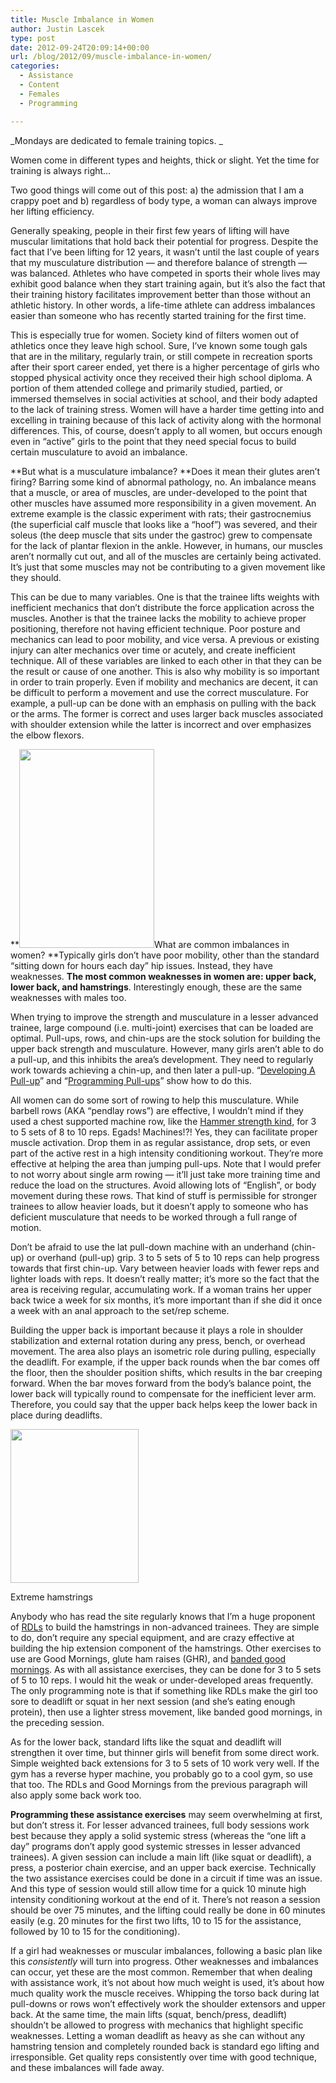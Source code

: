 ```yaml
---
title: Muscle Imbalance in Women
author: Justin Lascek
type: post
date: 2012-09-24T20:09:14+00:00
url: /blog/2012/09/muscle-imbalance-in-women/
categories:
  - Assistance
  - Content
  - Females
  - Programming

---
```

_Mondays are dedicated to female training topics. _

Women come in different types and heights, thick or slight. Yet the time for training is always right&#8230;

Two good things will come out of this post: a) the admission that I am a crappy poet and b) regardless of body type, a woman can always improve her lifting efficiency.

Generally speaking, people in their first few years of lifting will have muscular limitations that hold back their potential for progress. Despite the fact that I&#8217;ve been lifting for 12 years, it wasn&#8217;t until the last couple of years that my musculature distribution &#8212; and therefore balance of strength &#8212; was balanced. Athletes who have competed in sports their whole lives may exhibit good balance when they start training again, but it&#8217;s also the fact that their training history facilitates improvement better than those without an athletic history. In other words, a life-time athlete can address imbalances easier than someone who has recently started training for the first time.

This is especially true for women. Society kind of filters women out of athletics once they leave high school. Sure, I&#8217;ve known some tough gals that are in the military, regularly train, or still compete in recreation sports after their sport career ended, yet there is a higher percentage of girls who stopped physical activity once they received their high school diploma. A portion of them attended college and primarily studied, partied, or immersed themselves in social activities at school, and their body adapted to the lack of training stress. Women will have a harder time getting into and excelling in training because of this lack of activity along with the hormonal differences. This, of course, doesn&#8217;t apply to all women, but occurs enough even in &#8220;active&#8221; girls to the point that they need special focus to build certain musculature to avoid an imbalance.

**But what is a musculature imbalance? **Does it mean their glutes aren&#8217;t firing? Barring some kind of abnormal pathology, no. An imbalance means that a muscle, or area of muscles, are under-developed to the point that other muscles have assumed more responsibility in a given movement. An extreme example is the classic experiment with rats; their gastrocnemius (the superficial calf muscle that looks like a &#8220;hoof&#8221;) was severed, and their soleus (the deep muscle that sits under the gastroc) grew to compensate for the lack of plantar flexion in the ankle. However, in humans, our muscles aren&#8217;t normally cut out, and all of the muscles are certainly being activated. It&#8217;s just that some muscles may not be contributing to a given movement like they should.

This can be due to many variables. One is that the trainee lifts weights with inefficient mechanics that don&#8217;t distribute the force application across the muscles. Another is that the trainee lacks the mobility to achieve proper positioning, therefore not having efficient technique. Poor posture and mechanics can lead to poor mobility, and vice versa. A previous or existing injury can alter mechanics over time or acutely, and create inefficient technique. All of these variables are linked to each other in that they can be the result or cause of one another. This is also why mobility is so important in order to train properly. Even if mobility and mechanics are decent, it can be difficult to perform a movement and use the correct musculature. For example, a pull-up can be done with an emphasis on pulling with the back or the arms. The former is correct and uses larger back muscles associated with shoulder extension while the latter is incorrect and over emphasizes the elbow flexors.

**[<img data-attachment-id="7835" data-permalink="/blog/2012/09/muscle-imbalance-in-women/pullup/" data-orig-file="/2012/09/pullup.jpg" data-orig-size="400,588" data-comments-opened="1" data-image-meta="{&quot;aperture&quot;:&quot;0&quot;,&quot;credit&quot;:&quot;&quot;,&quot;camera&quot;:&quot;&quot;,&quot;caption&quot;:&quot;&quot;,&quot;created_timestamp&quot;:&quot;0&quot;,&quot;copyright&quot;:&quot;&quot;,&quot;focal_length&quot;:&quot;0&quot;,&quot;iso&quot;:&quot;0&quot;,&quot;shutter_speed&quot;:&quot;0&quot;,&quot;title&quot;:&quot;&quot;}" data-image-title="pullup" data-image-description="" data-medium-file="/2012/09/pullup-136x200.jpg" data-large-file="/2012/09/pullup.jpg" class="wp-image-7835 alignright" title="pullup" src="/2012/09/pullup.jpg" alt="" width="216" height="318" srcset="/2012/09/pullup.jpg 400w, /2012/09/pullup-102x150.jpg 102w, /2012/09/pullup-136x200.jpg 136w, /2012/09/pullup-204x300.jpg 204w" sizes="(max-width: 216px) 100vw, 216px" />][1]What are common imbalances in women? **Typically girls don&#8217;t have poor mobility, other than the standard &#8220;sitting down for hours each day&#8221; hip issues. Instead, they have weaknesses. **The most common weaknesses in women are: upper back, lower back, and hamstrings**. Interestingly enough, these are the same weaknesses with males too.

When trying to improve the strength and musculature in a lesser advanced trainee, large compound (i.e. multi-joint) exercises that can be loaded are optimal. Pull-ups, rows, and chin-ups are the stock solution for building the upper back strength and musculature. However, many girls aren&#8217;t able to do a pull-up, and this inhibits the area&#8217;s development. They need to regularly work towards achieving a chin-up, and then later a pull-up. &#8220;<a href="/blog/2011/12/developing-a-pull-up/" target="_blank">Developing A Pull-up</a>&#8221; and &#8220;<a href="/blog/2012/01/programming-pull-ups/" target="_blank">Programming Pull-ups</a>&#8221; show how to do this.

All women can do some sort of rowing to help this musculature. While barbell rows (AKA &#8220;pendlay rows&#8221;) are effective, I wouldn&#8217;t mind if they used a chest supported machine row, like the <a href="http://www.true-natural-bodybuilding.com/equipment/seated-row/hammer-strength-machine-row-05.jpg" target="_blank">Hammer strength kind</a>, for 3 to 5 sets of 8 to 10 reps. Egads! Machines!?! Yes, they can facilitate proper muscle activation. Drop them in as regular assistance, drop sets, or even part of the active rest in a high intensity conditioning workout. They&#8217;re more effective at helping the area than jumping pull-ups. Note that I would prefer to not worry about single arm rowing &#8212; it&#8217;ll just take more training time and reduce the load on the structures. Avoid allowing lots of &#8220;English&#8221;, or body movement during these rows. That kind of stuff is permissible for stronger trainees to allow heavier loads, but it doesn&#8217;t apply to someone who has deficient musculature that needs to be worked through a full range of motion.

Don&#8217;t be afraid to use the lat pull-down machine with an underhand (chin-up) or overhand (pull-up) grip. 3 to 5 sets of 5 to 10 reps can help progress towards that first chin-up. Vary between heavier loads with fewer reps and lighter loads with reps. It doesn&#8217;t really matter; it&#8217;s more so the fact that the area is receiving regular, accumulating work. If a woman trains her upper back twice a week for six months, it&#8217;s more important than if she did it once a week with an anal approach to the set/rep scheme.

Building the upper back is important because it plays a role in shoulder stabilization and external rotation during any press, bench, or overhead movement. The area also plays an isometric role during pulling, especially the deadlift. For example, if the upper back rounds when the bar comes off the floor, then the shoulder position shifts, which results in the bar creeping forward. When the bar moves forward from the body&#8217;s balance point, the lower back will typically round to compensate for the inefficient lever arm. Therefore, you could say that the upper back helps keep the lower back in place during deadlifts.

<div id="attachment_7837" style="width: 215px" class="wp-caption alignright">
  <a href="/2012/09/images-4.jpg"><img aria-describedby="caption-attachment-7837" data-attachment-id="7837" data-permalink="/blog/2012/09/muscle-imbalance-in-women/images-4-2/" data-orig-file="/2012/09/images-4.jpg" data-orig-size="205,246" data-comments-opened="1" data-image-meta="{&quot;aperture&quot;:&quot;0&quot;,&quot;credit&quot;:&quot;&quot;,&quot;camera&quot;:&quot;&quot;,&quot;caption&quot;:&quot;&quot;,&quot;created_timestamp&quot;:&quot;0&quot;,&quot;copyright&quot;:&quot;&quot;,&quot;focal_length&quot;:&quot;0&quot;,&quot;iso&quot;:&quot;0&quot;,&quot;shutter_speed&quot;:&quot;0&quot;,&quot;title&quot;:&quot;&quot;}" data-image-title="images-4" data-image-description="" data-medium-file="/2012/09/images-4-166x200.jpg" data-large-file="/2012/09/images-4.jpg" class="size-full wp-image-7837" title="images-4" src="/2012/09/images-4.jpg" alt="" width="205" height="246" srcset="/2012/09/images-4.jpg 205w, /2012/09/images-4-125x150.jpg 125w, /2012/09/images-4-166x200.jpg 166w" sizes="(max-width: 205px) 100vw, 205px" /></a>
  
  <p id="caption-attachment-7837" class="wp-caption-text">
    Extreme hamstrings
  </p>
</div>

Anybody who has read the site regularly knows that I&#8217;m a huge proponent of <a href="/blog/2011/06/the-rdl/" target="_blank">RDLs</a> to build the hamstrings in non-advanced trainees. They are simple to do, don&#8217;t require any special equipment, and are crazy effective at building the hip extension component of the hamstrings. Other exercises to use are Good Mornings, glute ham raises (GHR), and <a href="/blog/2012/05/banded-good-morning/" target="_blank">banded good mornings</a>. As with all assistance exercises, they can be done for 3 to 5 sets of 5 to 10 reps. I would hit the weak or under-developed areas frequently. The only programming note is that if something like RDLs make the girl too sore to deadlift or squat in her next session (and she&#8217;s eating enough protein), then use a lighter stress movement, like banded good mornings, in the preceding session.

As for the lower back, standard lifts like the squat and deadlift will strengthen it over time, but thinner girls will benefit from some direct work. Simple weighted back extensions for 3 to 5 sets of 10 work very well. If the gym has a reverse hyper machine, you probably go to a cool gym, so use that too. The RDLs and Good Mornings from the previous paragraph will also apply some back work too.

**Programming these assistance exercises** may seem overwhelming at first, but don&#8217;t stress it. For lesser advanced trainees, full body sessions work best because they apply a solid systemic stress (whereas the &#8220;one lift a day&#8221; programs don&#8217;t apply good systemic stresses in lesser advanced trainees). A given session can include a main lift (like squat or deadlift), a press, a posterior chain exercise, and an upper back exercise. Technically the two assistance exercises could be done in a circuit if time was an issue. And this type of session would still allow time for a quick 10 minute high intensity conditioning workout at the end of it. There&#8217;s not reason a session should be over 75 minutes, and the lifting could really be done in 60 minutes easily (e.g. 20 minutes for the first two lifts, 10 to 15 for the assistance, followed by 10 to 15 for the conditioning).

If a girl had weaknesses or muscular imbalances, following a basic plan like this _consistently_ will turn into progress. Other weaknesses and imbalances can occur, yet these are the most common. Remember that when dealing with assistance work, it&#8217;s not about how much weight is used, it&#8217;s about how much quality work the muscle receives. Whipping the torso back during lat pull-downs or rows won&#8217;t effectively work the shoulder extensors and upper back. At the same time, the main lifts (squat, bench/press, deadlift) shouldn&#8217;t be allowed to progress with mechanics that highlight specific weaknesses. Letting a woman deadlift as heavy as she can without any hamstring tension and completely rounded back is standard ego lifting and irresponsible. Get quality reps consistently over time with good technique, and these imbalances will fade away.

&nbsp;

&nbsp;

&nbsp;

&nbsp;

 [1]: /2012/09/pullup.jpg
